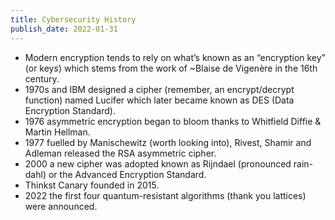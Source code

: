 ```yaml
---
title: Cybersecurity History
publish_date: 2022-01-31
---
```


- Modern encryption tends to rely on what’s known as an “encryption key” (or key*s*) which stems from the work of ~Blaise de Vigenère in the 16th century.
- 1970s and IBM designed a cipher (remember, an encrypt/decrypt function) named Lucifer which later became known as DES (Data Encryption Standard).
- 1976 asymmetric encryption began to bloom thanks to Whitfield Diffie & Martin Hellman.
- 1977 fuelled by Manischewitz (worth looking into), Rivest, Shamir and Adleman released the RSA asymmetric cipher.
- 2000 a new cipher was adopted known as Rijndael (pronounced rain-dahl) or the Advanced Encryption Standard.
- Thinkst Canary founded in 2015.
- 2022 the first four quantum-resistant algorithms (thank you lattices) were announced. 
